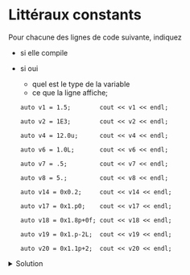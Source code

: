 # Littéraux constants

Pour chacune des lignes de code suivante, indiquez 
- si elle compile
- si oui
  - quel est le type de la variable
  - ce que la ligne affiche; 
  
  ~~~
  auto v1 = 1.5;        cout << v1 << endl;
  
  auto v2 = 1E3;        cout << v2 << endl;

  auto v4 = 12.0u;      cout << v4 << endl;
  
  auto v6 = 1.0L;       cout << v6 << endl;
  
  auto v7 = .5;         cout << v7 << endl;
  
  auto v8 = 5.;         cout << v8 << endl;

  auto v14 = 0x0.2;     cout << v14 << endl;
  
  auto v17 = 0x1.p0;    cout << v17 << endl;
    
  auto v18 = 0x1.8p+0f; cout << v18 << endl;
    
  auto v19 = 0x1.p-2L;  cout << v19 << endl;
    
  auto v20 = 0x1.1p+2;  cout << v20 << endl; 
  ~~~

<details>
<summary>Solution</summary>

~~~cpp
double v1 = 1.5;            // 1.5

double v2 = 1E3;            // 1000

// auto v4 = 12.0u;         un réel ne peut être non signé

long double v6 = 1.0L;      // 1

double v7 = .5;             // 0.5

double v8 = 5.;             // 5

//  auto v14 = 0x0.2;         pas le bon format hexfloat

double v17 = 0x1.p0;        // 1

float v18 = 0x1.8p+0f;      // 1.5

long double v19 = 0x1.p-2L; // 0.25

double v20 = 0x1.1p+2;      // 4.25
~~~

</details>
